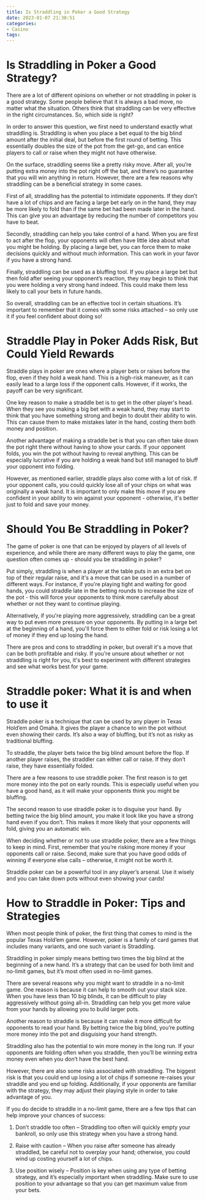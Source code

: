 ```yaml
---
title: Is Straddling in Poker a Good Strategy 
date: 2023-01-07 21:38:51
categories:
- Casino
tags:
---
```



#  Is Straddling in Poker a Good Strategy? 

There are a lot of different opinions on whether or not straddling in poker is a good strategy. Some people believe that it is always a bad move, no matter what the situation. Others think that straddling can be very effective in the right circumstances. So, which side is right?

In order to answer this question, we first need to understand exactly what straddling is. Straddling is when you place a bet equal to the big blind amount after the initial deal, but before the first round of betting. This essentially doubles the size of the pot from the get-go, and can entice players to call or raise when they might not have otherwise.

On the surface, straddling seems like a pretty risky move. After all, you’re putting extra money into the pot right off the bat, and there’s no guarantee that you will win anything in return. However, there are a few reasons why straddling can be a beneficial strategy in some cases.

First of all, straddling has the potential to intimidate opponents. If they don’t have a lot of chips and are facing a large bet early on in the hand, they may be more likely to fold than if the same bet had been made later in the hand. This can give you an advantage by reducing the number of competitors you have to beat.

Secondly, straddling can help you take control of a hand. When you are first to act after the flop, your opponents will often have little idea about what you might be holding. By placing a large bet, you can force them to make decisions quickly and without much information. This can work in your favor if you have a strong hand.

Finally, straddling can be used as a bluffing tool. If you place a large bet but then fold after seeing your opponent’s reaction, they may begin to think that you were holding a very strong hand indeed. This could make them less likely to call your bets in future hands.

So overall, straddling can be an effective tool in certain situations. It’s important to remember that it comes with some risks attached – so only use it if you feel confident about doing so!

# Straddle Play in Poker Adds Risk, But Could Yield Rewards 

Straddle plays in poker are ones where a player bets or raises before the flop, even if they hold a weak hand. This is a high-risk maneuver, as it can easily lead to a large loss if the opponent calls. However, if it works, the payoff can be very significant.

One key reason to make a straddle bet is to get in the other player's head. When they see you making a big bet with a weak hand, they may start to think that you have something strong and begin to doubt their ability to win. This can cause them to make mistakes later in the hand, costing them both money and position.

Another advantage of making a straddle bet is that you can often take down the pot right there without having to show your cards. If your opponent folds, you win the pot without having to reveal anything. This can be especially lucrative if you are holding a weak hand but still managed to bluff your opponent into folding.

However, as mentioned earlier, straddle plays also come with a lot of risk. If your opponent calls, you could quickly lose all of your chips on what was originally a weak hand. It is important to only make this move if you are confident in your ability to win against your opponent - otherwise, it's better just to fold and save your money.

#  Should You Be Straddling in Poker? 

The game of poker is one that can be enjoyed by players of all levels of experience, and while there are many different ways to play the game, one question often comes up - should you be straddling in poker?

Put simply, straddling is when a player at the table puts in an extra bet on top of their regular raise, and it's a move that can be used in a number of different ways. For instance, if you're playing tight and waiting for good hands, you could straddle late in the betting rounds to increase the size of the pot - this will force your opponents to think more carefully about whether or not they want to continue playing.

Alternatively, if you're playing more aggressively, straddling can be a great way to put even more pressure on your opponents. By putting in a large bet at the beginning of a hand, you'll force them to either fold or risk losing a lot of money if they end up losing the hand.

There are pros and cons to straddling in poker, but overall it's a move that can be both profitable and risky. If you're unsure about whether or not straddling is right for you, it's best to experiment with different strategies and see what works best for your game.

# Straddle poker: What it is and when to use it 

Straddle poker is a technique that can be used by any player in Texas Hold’em and Omaha. It gives the player a chance to win the pot without even showing their cards. It’s also a way of bluffing, but it’s not as risky as traditional bluffing.

To straddle, the player bets twice the big blind amount before the flop. If another player raises, the straddler can either call or raise. If they don’t raise, they have essentially folded.

There are a few reasons to use straddle poker. The first reason is to get more money into the pot on early rounds. This is especially useful when you have a good hand, as it will make your opponents think you might be bluffing.

The second reason to use straddle poker is to disguise your hand. By betting twice the big blind amount, you make it look like you have a strong hand even if you don’t. This makes it more likely that your opponents will fold, giving you an automatic win.

When deciding whether or not to use straddle poker, there are a few things to keep in mind. First, remember that you’re risking more money if your opponents call or raise. Second, make sure that you have good odds of winning if everyone else calls – otherwise, it might not be worth it.

Straddle poker can be a powerful tool in any player’s arsenal. Use it wisely and you can take down pots without even showing your cards!

#  How to Straddle in Poker: Tips and Strategies

When most people think of poker, the first thing that comes to mind is the popular Texas Hold’em game. However, poker is a family of card games that includes many variants, and one such variant is Straddling.

Straddling in poker simply means betting two times the big blind at the beginning of a new hand. It’s a strategy that can be used for both limit and no-limit games, but it’s most often used in no-limit games.

There are several reasons why you might want to straddle in a no-limit game. One reason is because it can help to smooth out your stack size. When you have less than 10 big blinds, it can be difficult to play aggressively without going all-in. Straddling can help you get more value from your hands by allowing you to build larger pots.

Another reason to straddle is because it can make it more difficult for opponents to read your hand. By betting twice the big blind, you’re putting more money into the pot and disguising your hand strength.

Straddling also has the potential to win more money in the long run. If your opponents are folding often when you straddle, then you’ll be winning extra money even when you don’t have the best hand.

However, there are also some risks associated with straddling. The biggest risk is that you could end up losing a lot of chips if someone re-raises your straddle and you end up folding. Additionally, if your opponents are familiar with the strategy, they may adjust their playing style in order to take advantage of you.

If you do decide to straddle in a no-limit game, there are a few tips that can help improve your chances of success:

1) Don’t straddle too often – Straddling too often will quickly empty your bankroll, so only use this strategy when you have a strong hand.

2) Raise with caution – When you raise after someone has already straddled, be careful not to overplay your hand; otherwise, you could wind up costing yourself a lot of chips.

3) Use position wisely – Position is key when using any type of betting strategy, and it’s especially important when straddling. Make sure to use position to your advantage so that you can get maximum value from your bets.